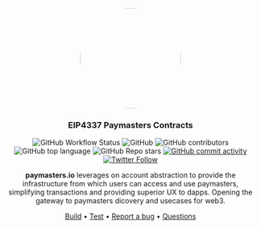 <p align="center">
    <img src="https://github.com/peteruche21/inst-paymaster/raw/main/packages/docs/images/logo.jpg" height="200" style="border-radius:50%">
</p>
<div align="center">
  <h3 align="center">
  EIP4337 Paymasters Contracts
  </h3>
</div>

<div align="center">

![GitHub Workflow Status](https://img.shields.io/github/actions/workflow/status/paymasters-io/contracts/makefile.yml)
![GitHub](https://img.shields.io/github/license/paymasters-io/contracts?logo=github)
![GitHub contributors](https://img.shields.io/github/contributors/paymasters-io/contracts?logo=github)
![GitHub top language](https://img.shields.io/github/languages/top/paymasters-io/contracts)
![GitHub Repo stars](https://img.shields.io/github/stars/paymasters-io/contracts?style=social)
[![GitHub commit activity](https://img.shields.io/github/commit-activity/y/paymasters-io/contracts?logo=github)](https://github.com/paymasters-io/contracts/commits/master)
[![Twitter Follow](https://img.shields.io/twitter/follow/paymasters_io?style=social)](https://twitter.com/paymasters_io)

**paymasters.io** leverages on account abstraction to provide the infrastructure from which users can access and use paymasters, simplifying transactions and providing superior UX to dapps. Opening the gateway to paymasters dicovery and usecases for web3.

[Build](#build) •
[Test](#test) •
[Report a bug](https://github.com/paymasters-io/contracts/issues/new?assignees=&labels=bug&template=01_BUG_REPORT.md&title=bug%3A+)
• [Questions](https://www.newton.so/?tags=paymasters)

</div>
